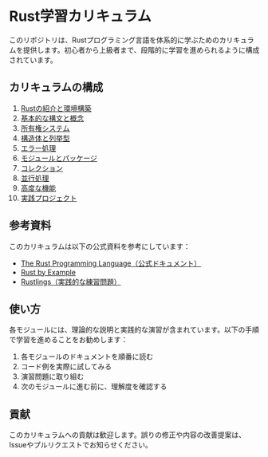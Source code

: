 # Rust学習カリキュラム

このリポジトリは、Rustプログラミング言語を体系的に学ぶためのカリキュラムを提供します。初心者から上級者まで、段階的に学習を進められるように構成されています。

## カリキュラムの構成

1. [Rustの紹介と環境構築](01_introduction.md)
2. [基本的な構文と概念](02_basic_syntax.md)
3. [所有権システム](03_ownership.md)
4. [構造体と列挙型](04_structs_enums.md)
5. [エラー処理](05_error_handling.md)
6. [モジュールとパッケージ](06_modules_packages.md)
7. [コレクション](07_collections.md)
8. [並行処理](08_concurrency.md)
9. [高度な機能](09_advanced_features.md)
10. [実践プロジェクト](10_projects.md)

## 参考資料

このカリキュラムは以下の公式資料を参考にしています：

- [The Rust Programming Language（公式ドキュメント）](https://doc.rust-lang.org/book/)
- [Rust by Example](https://doc.rust-lang.org/rust-by-example/)
- [Rustlings（実践的な練習問題）](https://github.com/rust-lang/rustlings)

## 使い方

各モジュールには、理論的な説明と実践的な演習が含まれています。以下の手順で学習を進めることをお勧めします：

1. 各モジュールのドキュメントを順番に読む
2. コード例を実際に試してみる
3. 演習問題に取り組む
4. 次のモジュールに進む前に、理解度を確認する

## 貢献

このカリキュラムへの貢献は歓迎します。誤りの修正や内容の改善提案は、Issueやプルリクエストでお知らせください。